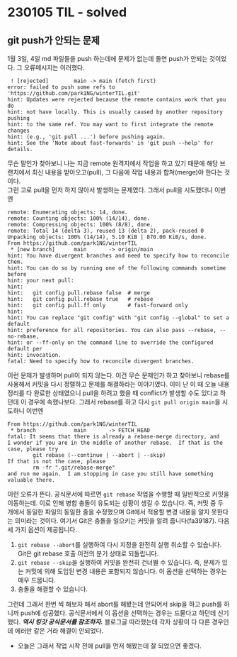 
# 230105 TIL - solved

## git push가 안되는 문제

1월 3일, 4일 md 파일들을 push 하는데에 문제가 없는데 돌연 push가 안되는 것이었다. 그 오류메시지는 이러했다. 
```
 ! [rejected]        main -> main (fetch first)
error: failed to push some refs to 'https://github.com/park1NG/winterTIL.git'
hint: Updates were rejected because the remote contains work that you do
hint: not have locally. This is usually caused by another repository pushing
hint: to the same ref. You may want to first integrate the remote changes
hint: (e.g., 'git pull ...') before pushing again.
hint: See the 'Note about fast-forwards' in 'git push --help' for details.
```
무슨 말인가 찾아보니 나는 지금 remote 원격지에서 작업을 하고 있기 때문에 해당 브랜치에서 최신 내용을 받아오고(pull), 그 다음에 작업 내용과 합쳐(merge)야 한다는 것이다.\
그런 고로 pull을 먼저 하지 않아서 발생하는 문제였다. 그래서 pull을 시도했더니 이번엔
```
remote: Enumerating objects: 14, done.
remote: Counting objects: 100% (14/14), done.
remote: Compressing objects: 100% (8/8), done.
remote: Total 14 (delta 3), reused 13 (delta 2), pack-reused 0
Unpacking objects: 100% (14/14), 5.10 KiB | 870.00 KiB/s, done.
From https://github.com/park1NG/winterTIL
 * [new branch]      main       -> origin/main
hint: You have divergent branches and need to specify how to reconcile them.
hint: You can do so by running one of the following commands sometime before
hint: your next pull:
hint: 
hint:   git config pull.rebase false  # merge
hint:   git config pull.rebase true   # rebase
hint:   git config pull.ff only       # fast-forward only
hint: 
hint: You can replace "git config" with "git config --global" to set a default
hint: preference for all repositories. You can also pass --rebase, --no-rebase,
hint: or --ff-only on the command line to override the configured default per
hint: invocation.
fatal: Need to specify how to reconcile divergent branches.
```
이런 문제가 발생하며 pull이 되지 않는다. 이건 무슨 문제인가 하고 찾아보니 rebase를 사용해서 커밋을 다시 정렬하고 문제를 해결하라는 이야기였다. 이미 난 이 때 오늘 내용 정리를 다 완료한 상태였으니 pull을 하려고 했을 때 conflict가 발생할 수도 있다고 하던데 이 경우에 속했나보다. 그래서 rebase를 하고 다시 `git pull origin main`을 시도하니 이번엔 
```
From https://github.com/park1NG/winterTIL
 * branch            main       -> FETCH_HEAD
fatal: It seems that there is already a rebase-merge directory, and
I wonder if you are in the middle of another rebase.  If that is the
case, please try
        git rebase (--continue | --abort | --skip)
If that is not the case, please
        rm -fr ".git/rebase-merge"
and run me again.  I am stopping in case you still have something
valuable there.
```
이런 오류가 뜬다. 공식문서에 따르면 `git rebase` 작업을 수행할 때 일반적으로 커밋을 이동하는데. 이로 인해 병합 충돌이 유도되는 상황이 생길 수 있습니다. 즉, 커밋 중 두 개에서 동일한 파일의 동일한 줄을 수정했으며 Git에서 적용할 변경 내용을 알지 못한다는 의미라는 것이다. 여기서 Git은 충돌을 일으키는 커밋을 알려 줍니다(fa39187). 다음 세 가지 옵션이 제공됩니다.

1. `git rebase --abort`를 실행하여 다시 지정을 완전히 실행 취소할 수 있습니다. Git은 git rebase 호출 이전의 분기 상태로 되돌립니다.
2. `git rebase --skip`을 실행하여 커밋을 완전히 건너뛸 수 있습니다. 즉, 문제가 있는 커밋에 의해 도입된 변경 내용은 포함되지 않습니다. 이 옵션을 선택하는 경우는 매우 드뭅니다.
3. 충돌을 해결할 수 있습니다.

그런데 그래서 한번 씩 해보자 해서 abort를 해봤는데 안되어서 skip을 하고 push를 하니까 push에 성공했다. 공식문서에서 이 옵션을 선택하는 경우는 드물다고 하던데 신기했다. ***역시 킹갓 공식문서를 참조하자.*** 블로그글 따라했는데 각자 상황이 다 다른 경우인데 에러만 같은 거라 해결이 안되었다.
- 오늘은 그래서 작업 시작 전에 pull을 먼저 해봤는데 잘 되었으면 좋겠다.